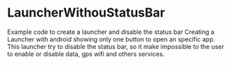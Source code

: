 # LauncherWithouStatusBar
Example code to create a launcher and disable the status bar
Creating a Launcher with android showing only one button to open an specific app.
This launcher try to disable the status bar, so it make impossible to the user to enable or disable data, gps wifi and others services.



